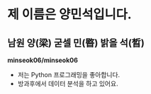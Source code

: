# 제 이름은 양민석입니다.
## 남원 양(梁) 굳셀 민(暋) 밝을 석(晳)

**minseok06/minseok06**

- 저는 Python 프로그래밍을 좋아합니다.
- 방과후에서 데이터 분석을 하고 있어요.
